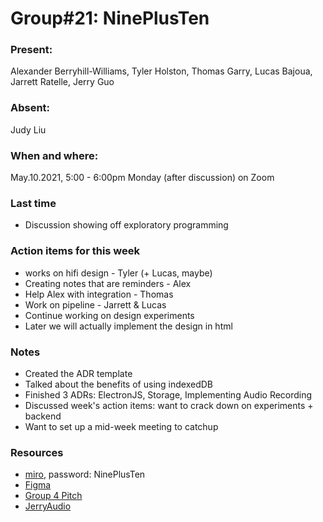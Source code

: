 # Group#21: NinePlusTen

### Present: 
Alexander Berryhill-Williams, Tyler Holston, Thomas Garry, Lucas Bajoua, Jarrett Ratelle, Jerry Guo

### Absent:
Judy Liu

### When and where:
May.10.2021, 5:00 - 6:00pm Monday (after discussion) on Zoom

### Last time
- Discussion showing off exploratory programming

### Action items for this week
- works on hifi design - Tyler (+ Lucas, maybe)
- Creating notes that are reminders - Alex
- Help Alex with integration - Thomas
- Work on pipeline - Jarrett & Lucas
- Continue working on design experiments
- Later we will actually implement the design in html

### Notes
- Created the ADR template
- Talked about the benefits of using indexedDB
- Finished 3 ADRs: ElectronJS, Storage, Implementing Audio Recording
- Discussed week's action items: want to crack down on experiments + backend
- Want to set up a mid-week meeting to catchup

### Resources
- [miro](https://miro.com/app/board/o9J_lJdxiAU=/), password: NinePlusTen
- [Figma](https://www.figma.com/file/ozPYo9xDLUzF46TTTyFECs/NinePlusTen?node-id=29%3A0)
- [Group 4 Pitch](https://github.com/AlexisChen99/cse110-w21-group4/blob/main/specs/pitch/MVP%20Project%20Pitch.pdf)
- [JerryAudio](https://docs.google.com/document/d/1DTeu0fCqwd32mrfJILiDyT8WtjWKaQgDq9T0JlL-BX0/edit)
